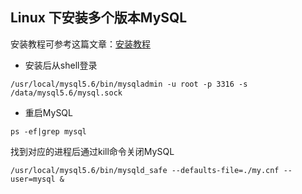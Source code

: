 ## Linux 下安装多个版本MySQL

安装教程可参考这篇文章：[安装教程](http://www.zuimoban.com/jiaocheng/mysql/3679.html)

- 安装后从shell登录

```shell
/usr/local/mysql5.6/bin/mysqladmin -u root -p 3316 -s /data/mysql5.6/mysql.sock
```

- 重启MySQL

```shell
ps -ef|grep mysql
```
找到对应的进程后通过kill命令关闭MySQL

```shell
/usr/local/mysql5.6/bin/mysqld_safe --defaults-file=./my.cnf --user=mysql &
```



